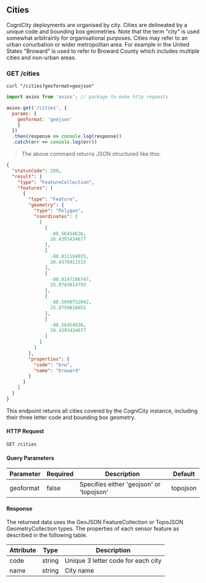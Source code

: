 ## Cities

CogniCity deployments are organised by city. Cities are delineated by a unique code and bounding box geometries. Note that the term "city" is used somewhat arbitrairily for organisational purposes. Cities may refer to an urban conurbation or wider metropolitan area. For example in the United States "Broward" is used to refer to Broward County which includes multiple cities and non-urban areas.

### GET /cities

```shell
curl "/cities?geoformat=geojson"
```

```javascript
import axios from 'axios'; // package to make http requests

axios.get('/cities', {
  params: {
    geoformat: 'geojson'
    }
  })
  .then(response => console.log(response))
  .catch(err => console.log(err))
```

> The above command returns JSON structured like this:

```json
{
  "statusCode": 200,
  "result": {
    "type": "FeatureCollection",
    "features": [
      {
        "type": "Feature",
        "geometry": {
          "type": "Polygon",
          "coordinates": [
            [
              [
                -80.56454636,
                26.4393434677
              ],
              [
                -80.011194015,
                26.4376911515
              ],
              [
                -80.0147106747,
                25.8743814793
              ],
              [
                -80.5690752042,
                25.8759818852
              ],
              [
                -80.56454636,
                26.4393434677
              ]
            ]
          ]
        },
        "properties": {
          "code": "brw",
          "name": "broward"
        }
      }
    ]
  }
}
```

This endpoint returns all cities covered by the CogniCity instance, including their three letter code and bounding box geometry.

#### HTTP Request

`GET /cities`

#### Query Parameters

Parameter | Required | Description | Default |
--------- | ------- | ------------ | ------- |
geoformat | false | Specifies either 'geojson' or 'topojson' | topojson |

#### Response
The returned data uses the GeoJSON FeatureCollection or TopoJSON GeometryCollection types. The properties of each sensor feature as described in the following table.

Attribute | Type | Description |
--------- | --------- | ----------- |
code | string | Unique 3 letter code for each city |
name | string | City name |
